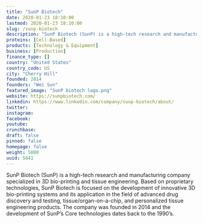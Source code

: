 ```yaml
---
title: "SunP Biotech"
date: 2020-01-23 18:10:00
lastmod: 2020-01-23 18:10:00
slug: /sunp-biotech
description: "SunP Biotech (SunP) is a high-tech research and manufacturing company specialized in 3D bio-printing and tissue engineering. Based on proprietary technologies, SunP Biotech is focused on the development of innovative 3D bio-printing systems and its application in the field of advanced drug discovery and testing, tissue/organ-on-a-chip, and personalized tissue engineering products. The company was founded in 2014 and the development of SunP’s Core technologies dates back to the 1990’s."
proteins: [Cell-Based]
products: [Technology & Equipment]
business: [Production]
finance_type: []
country: "United States"
country_code: US
city: "Cherry Hill"
founded: 2014
founders: "Wei Sun"
featured_image: "SunP biotech logo.png"
website: https://sunpbiotech.com/
linkedin: https://www.linkedin.com/company/sunp-biotech/about/
twitter: 
instagram: 
facebook: 
youtube: 
crunchbase: 
draft: false
pinned: false
homepage: false
weight: 5000
uuid: 5841
---
```

SunP Biotech (SunP) is a high-tech research and manufacturing company specialized in 3D bio-printing and tissue engineering. Based on proprietary technologies, SunP Biotech is focused on the development of innovative 3D bio-printing systems and its application in the field of advanced drug discovery and testing, tissue/organ-on-a-chip, and personalized tissue engineering products. The company was founded in 2014 and the development of SunP’s Core technologies dates back to the 1990’s.
